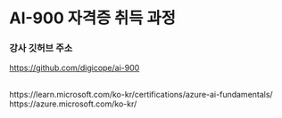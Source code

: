 # AI-900 자격증 취득 과정

### 강사 깃허브 주소
https://github.com/digicope/ai-900

<br>
https://learn.microsoft.com/ko-kr/certifications/azure-ai-fundamentals/

<br>
https://azure.microsoft.com/ko-kr/


